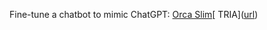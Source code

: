  Fine-tune a chatbot to mimic ChatGPT:  [Orca Slim]([https://pages.github.com](https://huggingface.co/datasets/Open-Orca/SlimOrca)/)[ TRIA]([url](https://huggingface.co/datasets/Open-Orca/SlimOrca))
 
